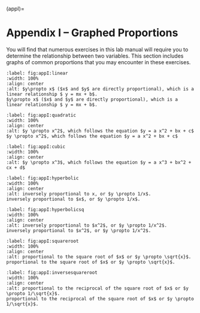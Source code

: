 (appI)=
# Appendix I – Graphed Proportions

You will find that numerous exercises in this lab manual will require you to determine the relationship between two variables. This section includes graphs of common proportions that you may encounter in these exercises.

```{figure} ../figures/linear.svg
:label: fig:appI:linear
:width: 100%
:align: center
:alt: $y\propto x$ ($x$ and $y$ are directly proportional), which is a linear relationship $ y = mx + b$.
$y\propto x$ ($x$ and $y$ are directly proportional), which is a linear relationship $ y = mx + b$.
```

```{figure} ../figures/quadratic.svg
:label: fig:appI:quadratic
:width: 100%
:align: center
:alt: $y \propto x^2$, which follows the equation $y = a x^2 + bx + c$
$y \propto x^2$, which follows the equation $y = a x^2 + bx + c$
```

```{figure} ../figures/cubic.svg
:label: fig:appI:cubic
:width: 100%
:align: center
:alt: $y \propto x^3$, which follows the equation $y = a x^3 + bx^2 + cx + d$
```

```{figure} ../figures/hyperbolic.svg
:label: fig:appI:hyperbolic
:width: 100%
:align: center
:alt: inversely proportional to x, or $y \propto 1/x$.
inversely proportional to $x$, or $y \propto 1/x$.
```

```{figure} ../figures/hyperbolicsq.svg
:label: fig:appI:hyperbolicsq
:width: 100%
:align: center
:alt: inversely proportional to $x^2$, or $y \propto 1/x^2$.
inversely proportional to $x^2$, or $y \propto 1/x^2$.
```

```{figure} ../figures/squareroot.svg
:label: fig:appI:squareroot
:width: 100%
:align: center
:alt: proportional to the square root of $x$ or $y \propto \sqrt{x}$.
proportional to the square root of $x$ or $y \propto \sqrt{x}$.
```

```{figure} ../figures/inversesquareroot.svg
:label: fig:appI:inversesquareroot
:width: 100%
:align: center
:alt: proportional to the reciprocal of the square root of $x$ or $y \propto 1/\sqrt{x}$.
proportional to the reciprocal of the square root of $x$ or $y \propto 1/\sqrt{x}$.
```